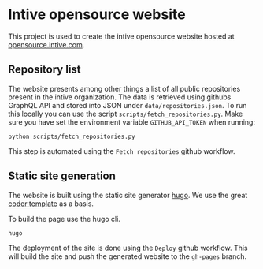 # Intive opensource website
This project is used to create the intive opensource website hosted at [opensource.intive.com](https://opensource.intive.com). 

## Repository list
The website presents among other things a list of all public repositories present in the intive organization.
The data is retrieved using githubs GraphQL API and stored into JSON under `data/repositories.json`.
To run this locally you can use the script `scripts/fetch_repositories.py`.
Make sure you have set the environment variable `GITHUB_API_TOKEN` when running:
```
python scripts/fetch_repositories.py
```
This step is automated using the `Fetch repositories` github workflow.

## Static site generation
The website is built using the static site generator [hugo](https://gohugo.io).
We use the great [coder template](https://github.com/luizdepra/hugo-coder) as a basis.

To build the page use the hugo cli.
```
hugo
```
The deployment of the site is done using the `Deploy` github workflow.
This will build the site and push the generated website to the `gh-pages` branch.

